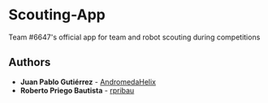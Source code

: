 # Scouting-App
Team #6647's official app for team and robot scouting during competitions

## Authors

* **Juan Pablo Gutiérrez** - [AndromedaHelix](https://github.com/AndromedaHelix)
* **Roberto Priego Bautista** - [rpribau](https://github.com/rpribau)

